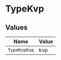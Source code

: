 # TypeKvp


## Values

| Name         | Value        |
| ------------ | ------------ |
| `TypeKvpKvp` | kvp          |